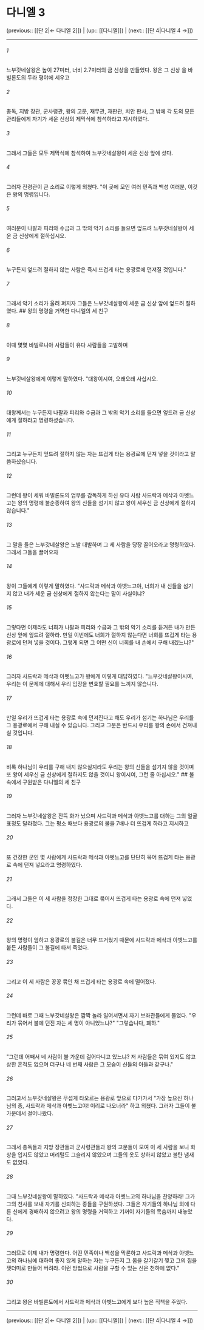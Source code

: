 # 다니엘 3

(previous:: [[단 2|← 다니엘 2]]) | (up:: [[다니엘]]) | (next:: [[단 4|다니엘 4 →]])

***




###### 1 

느부갓네살왕은 높이 27미터, 너비 2.7미터의 금 신상을 만들었다. 왕은 그 신상 을 바빌론도의 두라 평야에 세우고 



###### 2 

총독, 지방 장관, 군사령관, 왕의 고문, 재무관, 재판관, 치안 판사, 그 밖에 각 도의 모든 관리들에게 자기가 세운 신상의 제막식에 참석하라고 지시하였다. 



###### 3 

그래서 그들은 모두 제막식에 참석하여 느부갓네살왕이 세운 신상 앞에 섰다. 



###### 4 

그러자 전령관이 큰 소리로 이렇게 외쳤다. "이 곳에 모인 여러 민족과 백성 여러분, 이것은 왕의 명령입니다. 



###### 5 

여러분이 나팔과 피리와 수금과 그 밖의 악기 소리를 들으면 엎드려 느부갓네살왕이 세운 금 신상에게 절하십시오. 



###### 6 

누구든지 엎드려 절하지 않는 사람은 즉시 뜨겁게 타는 용광로에 던져질 것입니다." 



###### 7 

그래서 악기 소리가 울려 퍼지자 그들은 느부갓네살왕이 세운 금 신상 앞에 엎드려 절하였다. ## 왕의 명령을 거역한 다니엘의 세 친구 



###### 8 

이때 몇몇 바빌로니아 사람들이 유다 사람들을 고발하며 



###### 9 

느부갓네살왕에게 이렇게 말하였다. "대왕이시여, 오래오래 사십시오. 



###### 10 

대왕께서는 누구든지 나팔과 피리와 수금과 그 밖의 악기 소리를 들으면 엎드려 금 신상에게 절하라고 명령하셨습니다. 



###### 11 

그리고 누구든지 엎드려 절하지 않는 자는 뜨겁게 타는 용광로에 던져 넣을 것이라고 말씀하셨습니다. 



###### 12 

그런데 왕이 세워 바빌론도의 업무를 감독하게 하신 유다 사람 사드락과 메삭과 아벳느고는 왕의 명령에 불순종하여 왕의 신들을 섬기지 않고 왕이 세우신 금 신상에게 절하지 않습니다." 



###### 13 

그 말을 들은 느부갓네살왕은 노발 대발하며 그 세 사람을 당장 끌어오라고 명령하였다. 그래서 그들을 끌어오자 



###### 14 

왕이 그들에게 이렇게 말하였다. "사드락과 메삭과 아벳느고야, 너희가 내 신들을 섬기지 않고 내가 세운 금 신상에게 절하지 않는다는 말이 사실이냐? 



###### 15 

그렇다면 이제라도 너희가 나팔과 피리와 수금과 그 밖의 악기 소리를 듣거든 내가 만든 신상 앞에 엎드려 절하라. 만일 이번에도 너희가 절하지 않는다면 너희를 뜨겁게 타는 용광로에 던져 넣을 것이다. 그렇게 되면 그 어떤 신이 너희를 내 손에서 구해 내겠느냐?" 



###### 16 

그러자 사드락과 메삭과 아벳느고가 왕에게 이렇게 대답하였다. "느부갓네살왕이시여, 우리는 이 문제에 대해서 우리 입장을 변호할 필요를 느끼지 않습니다. 



###### 17 

만일 우리가 뜨겁게 타는 용광로 속에 던져진다고 해도 우리가 섬기는 하나님은 우리를 그 용광로에서 구해 내실 수 있습니다. 그리고 그분은 반드시 우리를 왕의 손에서 건져내실 것입니다. 



###### 18 

비록 하나님이 우리를 구해 내지 않으실지라도 우리는 왕의 신들을 섬기지 않을 것이며 또 왕이 세우신 금 신상에게 절하지도 않을 것이니 왕이시여, 그런 줄 아십시오." ## 불 속에서 구원받은 다니엘의 세 친구 



###### 19 

그러자 느부갓네살왕은 잔뜩 화가 났으며 사드락과 메삭과 아벳느고를 대하는 그의 얼굴 표정도 달라졌다. 그는 평소 때보다 용광로의 불을 7배나 더 뜨겁게 하라고 지시하고 



###### 20 

또 건장한 군인 몇 사람에게 사드락과 메삭과 아벳느고를 단단히 묶어 뜨겁게 타는 용광로 속에 던져 넣으라고 명령하였다. 



###### 21 

그래서 그들은 이 세 사람을 정장한 그대로 묶어서 뜨겁게 타는 용광로 속에 던져 넣었다. 



###### 22 

왕의 명령이 엄하고 용광로의 불길은 너무 뜨거웠기 때문에 사드락과 메삭과 아벳느고를 붙든 사람들이 그 불길에 타서 죽었다. 



###### 23 

그리고 이 세 사람은 꽁꽁 묶인 채 뜨겁게 타는 용광로 속에 떨어졌다. 



###### 24 

그런데 바로 그때 느부갓네살왕은 깜짝 놀라 일어서면서 자기 보좌관들에게 물었다. "우리가 묶어서 불에 던진 자는 세 명이 아니었느냐?" "그렇습니다, 폐하." 



###### 25 

"그런데 어째서 네 사람이 불 가운데 걸어다니고 있느냐? 저 사람들은 묶여 있지도 않고 상한 흔적도 없으며 더구나 네 번째 사람은 그 모습이 신들의 아들과 같구나." 



###### 26 

그러고서 느부갓네살왕은 무섭게 타오르는 용광로 앞으로 다가가서 "가장 높으신 하나님의 종, 사드락과 메삭과 아벳느고야! 이리로 나오너라" 하고 외쳤다. 그러자 그들이 불 가운데서 걸어나왔다. 



###### 27 

그래서 총독들과 지방 장관들과 군사령관들과 왕의 고문들이 모여 이 세 사람을 보니 화상을 입지도 않았고 머리털도 그슬리지 않았으며 그들의 옷도 상하지 않았고 불탄 냄새도 없었다. 



###### 28 

그때 느부갓네살왕이 말하였다. "사드락과 메삭과 아벳느고의 하나님을 찬양하라! 그가 그의 천사를 보내 자기를 신뢰하는 종들을 구원하셨다. 그들은 자기들의 하나님 외에 다른 신에게 경배하지 않으려고 왕의 명령을 거역하고 기꺼이 자기들의 목숨까지 내놓았다. 



###### 29 

그러므로 이제 내가 명령한다. 어떤 민족이나 백성을 막론하고 사드락과 메삭과 아벳느고의 하나님에 대하여 좋지 않게 말하는 자는 누구든지 그 몸을 갈기갈기 찢고 그의 집을 잿더미로 만들어 버려라. 이런 방법으로 사람을 구할 수 있는 신은 천하에 없다." 



###### 30 

그리고 왕은 바빌론도에서 사드락과 메삭과 아벳느고에게 보다 높은 직책을 주었다.

***

(previous:: [[단 2|← 다니엘 2]]) | (up:: [[다니엘]]) | (next:: [[단 4|다니엘 4 →]])
